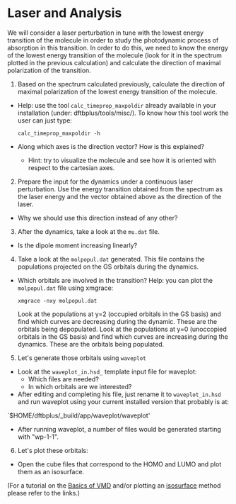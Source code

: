 # Laser and Analysis

We will consider a laser perturbation in tune with the lowest energy
transition of the molecule in order to study the photodynamic 
process of absorption in this transition. In order to do this, we
need to know the energy of the lowest energy transition of
the molecule (look for it in the spectrum plotted in the previous calculation)
and calculate the direction of maximal polarization of the transition.  

1) Based on the spectrum calculated previously, calculate the
direction of maximal polarization of the lowest energy transition 
of the molecule. 

- Help: use the tool `calc_timeprop_maxpoldir` already available in
your installation (under: dftbplus/tools/misc/). To know how this 
tool work the user can just type:

    `calc_timeprop_maxpoldir -h`

- Along which axes is the direction vector? How is this explained?
  - Hint: try to visualize the molecule and see how it is oriented with respect
  to the cartesian axes.

2) Prepare the input for the dynamics under a continuous laser perturbation.
Use the energy transition obtained from the spectrum as the laser energy and the vector obtained above as the direction of the laser.

  - Why we should use this direction instead of any other?

3) After the dynamics, take a look at the `mu.dat` file. 
  
  - Is the dipole moment increasing linearly? 

4) Take a look at the `molpopul.dat`
generated. This file contains the populations projected on the GS orbitals during the dynamics. 

  - Which orbitals are involved in the transition?
    Help: you can plot the `molpopul.dat` file using xmgrace:
    
    `xmgrace -nxy molpopul.dat`

    Look at the populations at y=2 (occupied orbitals in the GS basis) and find
    which curves are decreasing during the dynamic. These are the orbitals
    being depopulated.
    Look at the populations at y=0 (unoccopied orbitals in the GS basis) and find
    which curves are increasing during the dynamics. These are the orbitals
    being populated.

5) Let's generate those orbitals using `waveplot`
 
  - Look at the `waveplot_in.hsd_` template input file for waveplot:
    - Which files are needed?
    - In which orbitals are we interested?
  - After editing and completing his file, just rename it to `waveplot_in.hsd` and run 
  waveplot using your current installed version that probably is at:

  `$HOME/dftbplus/_build/app/waveplot/waveplot'

  - After running waveplot, a number of files would be generated starting with "wp-1-1".

6) Let's plot these orbitals:

  - Open the cube files that correspond to the HOMO and LUMO and plot them as an isosurface.
  
  (For a tutorial on the [Basics of VMD](https://www.ks.uiuc.edu/Training/SumSchool/materials/sources/tutorials/01-vmd-tutorial/html/node2.html) and/or plotting an [isosurface](https://www.ks.uiuc.edu/Research/vmd/current/ug/node77.html) method please refer to the links.)
